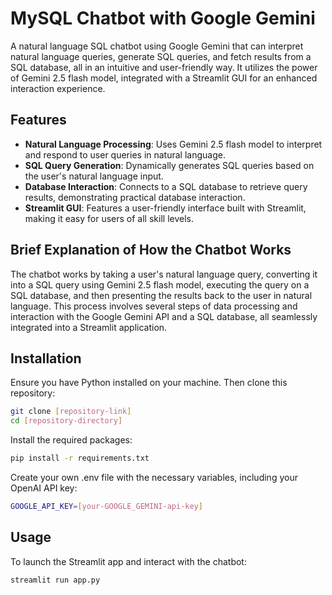 # MySQL Chatbot with Google Gemini

A natural language SQL chatbot using Google Gemini that can interpret natural language queries, generate SQL queries, and fetch results from a SQL database, all in an intuitive and user-friendly way. It utilizes the power of Gemini 2.5 flash model, integrated with a Streamlit GUI for an enhanced interaction experience.

## Features
- **Natural Language Processing**: Uses Gemini 2.5 flash model to interpret and respond to user queries in natural language.
- **SQL Query Generation**: Dynamically generates SQL queries based on the user's natural language input.
- **Database Interaction**: Connects to a SQL database to retrieve query results, demonstrating practical database interaction.
- **Streamlit GUI**: Features a user-friendly interface built with Streamlit, making it easy for users of all skill levels.

## Brief Explanation of How the Chatbot Works
The chatbot works by taking a user's natural language query, converting it into a SQL query using Gemini 2.5 flash model, executing the query on a SQL database, and then presenting the results back to the user in natural language. This process involves several steps of data processing and interaction with the Google Gemini API and a SQL database, all seamlessly integrated into a Streamlit application.

## Installation
Ensure you have Python installed on your machine. Then clone this repository:

```bash
git clone [repository-link]
cd [repository-directory]
```

Install the required packages:

```bash
pip install -r requirements.txt
```

Create your own .env file with the necessary variables, including your OpenAI API key:

```bash
GOOGLE_API_KEY=[your-GOOGLE_GEMINI-api-key]
```

## Usage
To launch the Streamlit app and interact with the chatbot:

```bash
streamlit run app.py
```